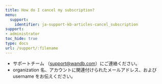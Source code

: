 ```yaml
---
title: How do I cancel my subscription?
menu:
  support:
    identifier: ja-support-kb-articles-cancel_subscription
support:
- administrator
toc_hide: true
type: docs
url: /support/:filename
---
```


- サポートチーム （support@wandb.com）にご連絡ください。
- organization 名、アカウントに関連付けられたメールアドレス、および username をお伝えください。
